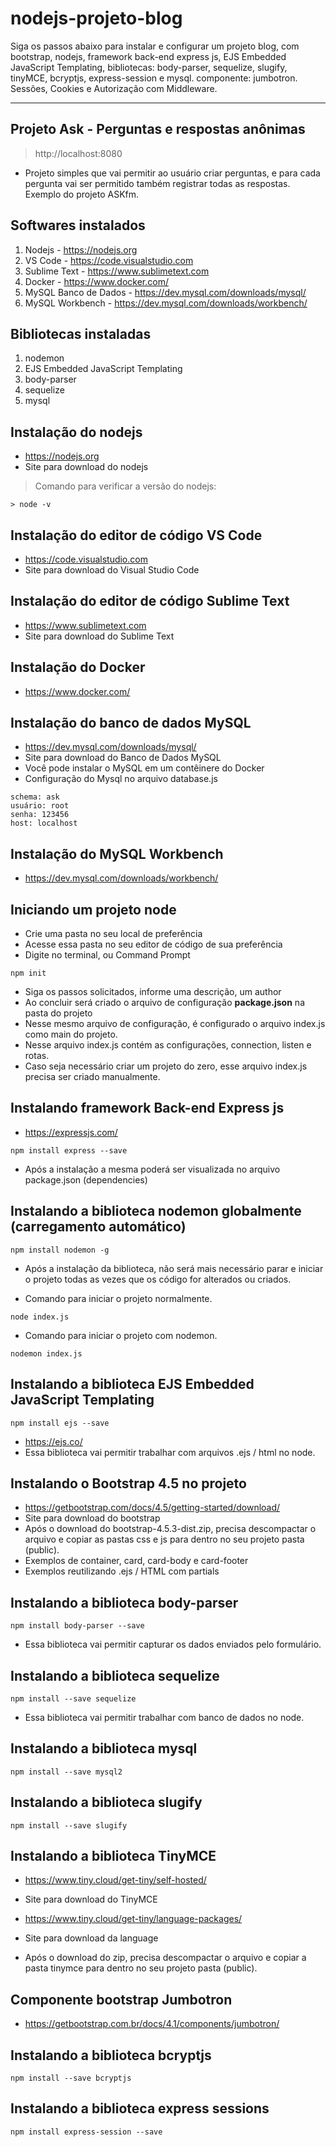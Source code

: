 # nodejs-projeto-blog
Siga os passos abaixo para instalar e configurar um projeto blog, com bootstrap, nodejs, framework back-end express js, EJS Embedded JavaScript Templating, bibliotecas: body-parser, sequelize, slugify, tinyMCE, bcryptjs, express-session e mysql. componente: jumbotron. Sessões, Cookies e Autorização com Middleware.
***

## Projeto Ask - Perguntas e respostas anônimas
> http://localhost:8080
* Projeto simples que vai permitir ao usuário criar perguntas, e para cada pergunta vai ser permitido também registrar todas as respostas. Exemplo do projeto ASKfm.

## Softwares instalados
1. Nodejs - https://nodejs.org
1. VS Code - https://code.visualstudio.com
1. Sublime Text - https://www.sublimetext.com
1. Docker - https://www.docker.com/
1. MySQL Banco de Dados - https://dev.mysql.com/downloads/mysql/
1. MySQL Workbench - https://dev.mysql.com/downloads/workbench/

## Bibliotecas instaladas
1. nodemon
1. EJS Embedded JavaScript Templating
1. body-parser
1. sequelize
1. mysql

## Instalação do nodejs

* https://nodejs.org
* Site para download do nodejs

> Comando para verificar a versão do nodejs:
```
> node -v
```

## Instalação do editor de código VS Code

* https://code.visualstudio.com
* Site para download do Visual Studio Code

## Instalação do editor de código Sublime Text

* https://www.sublimetext.com
* Site para download do Sublime Text

## Instalação do Docker

* https://www.docker.com/

## Instalação do banco de dados MySQL

* https://dev.mysql.com/downloads/mysql/
* Site para download do Banco de Dados MySQL
* Você pode instalar o MySQL em um contêinere do Docker
* Configuração do Mysql no arquivo database.js
```
schema: ask
usuário: root
senha: 123456
host: localhost
```

## Instalação do MySQL Workbench

* https://dev.mysql.com/downloads/workbench/

## Iniciando um projeto node

* Crie uma pasta no seu local de preferência
* Acesse essa pasta no seu editor de código de sua preferência
* Digite no terminal, ou Command Prompt
```
npm init
```
* Siga os passos solicitados, informe uma descrição, um author
* Ao concluir será criado o arquivo de configuração **package.json** na pasta do projeto
* Nesse mesmo arquivo de configuração, é configurado o arquivo index.js como main do projeto.
* Nesse arquivo index.js contém as configurações, connection, listen e rotas.
* Caso seja necessário criar um projeto do zero, esse arquivo index.js precisa ser criado manualmente.

## Instalando framework Back-end Express js
* https://expressjs.com/
```
npm install express --save
```
* Após a instalação a mesma poderá ser visualizada no arquivo package.json (dependencies)

## Instalando a biblioteca nodemon globalmente (carregamento automático)

```
npm install nodemon -g
```
* Após a instalação da biblioteca, não será mais necessário parar e iniciar o projeto todas as vezes que os código for alterados ou criados.

* Comando para iniciar o projeto normalmente.
```
node index.js
```

* Comando para iniciar o projeto com nodemon.
```
nodemon index.js
```

## Instalando a biblioteca EJS Embedded JavaScript Templating

```
npm install ejs --save
```
* https://ejs.co/
* Essa biblioteca vai permitir trabalhar com arquivos .ejs / html no node.

## Instalando o Bootstrap 4.5 no projeto

* https://getbootstrap.com/docs/4.5/getting-started/download/
* Site para download do bootstrap
* Após o download do bootstrap-4.5.3-dist.zip, precisa descompactar o arquivo e copiar as pastas css e js para dentro no seu projeto pasta (public).
* Exemplos de container, card, card-body e card-footer
* Exemplos reutilizando .ejs / HTML com partials

## Instalando a biblioteca body-parser

```
npm install body-parser --save
```
* Essa biblioteca vai permitir capturar os dados enviados pelo formulário.

## Instalando a biblioteca sequelize

```
npm install --save sequelize
```
* Essa biblioteca vai permitir trabalhar com banco de dados no node.

## Instalando a biblioteca mysql

```
npm install --save mysql2
```

## Instalando a biblioteca slugify

```
npm install --save slugify
```

## Instalando a biblioteca TinyMCE

* https://www.tiny.cloud/get-tiny/self-hosted/
* Site para download do TinyMCE

* https://www.tiny.cloud/get-tiny/language-packages/
* Site para download da language
* Após o download do zip, precisa descompactar o arquivo e copiar a pasta tinymce para dentro no seu projeto pasta (public).

## Componente bootstrap Jumbotron

* https://getbootstrap.com.br/docs/4.1/components/jumbotron/

## Instalando a biblioteca bcryptjs

```
npm install --save bcryptjs
```

## Instalando a biblioteca express sessions

```
npm install express-session --save
```